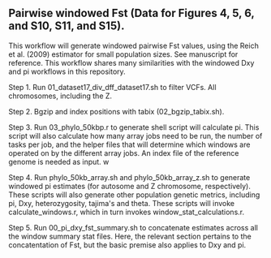 ## Pairwise windowed Fst (Data for Figures 4, 5, 6, and S10, S11, and S15).

This workflow will generate windowed pairwise Fst values, using the Reich et al. (2009) estimator for small population sizes. See manuscript for reference. This workflow shares many similarities with the windowed Dxy and pi workflows in this repository. 

Step 1. Run 01_dataset17_div_dff_dataset17.sh to filter VCFs. All chromosomes, including the Z. 

Step 2. Bgzip and index positions with tabix (02_bgzip_tabix.sh). 

Step 3. Run 03_phylo_50kbp.r to generate shell script will calculate pi. This script will also calculate how many array jobs need to be run, the number of tasks per job, and the helper files that will determine which windows are operated on by the different array jobs. An index file of the reference genome is needed as input. w

Step 4. Run phylo_50kb_array.sh and phylo_50kb_array_z.sh to generate windowed pi estimates (for autosome and Z chromosome, respectively). These scripts will also generate other population genetic metrics, including pi, Dxy, heterozygosity, tajima's and theta. These scripts will invoke calculate_windows.r, which in turn invokes window_stat_calculations.r.  

Step 5. Run 00_pi_dxy_fst_summary.sh to concatenate estimates across all the window summary stat files. Here, the relevant section pertains to the concatentation of Fst, but the basic premise also applies to Dxy and pi. 
